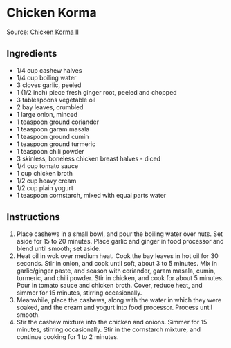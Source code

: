 # Chicken Korma #

Source: [Chicken Korma II](http://allrecipes.com/recipe/68473/chicken-korma-ii/)

## Ingredients ##
* 1/4 cup cashew halves
* 1/4 cup boiling water
* 3 cloves garlic, peeled
* 1 (1/2 inch) piece fresh ginger root, peeled and chopped
* 3 tablespoons vegetable oil
* 2 bay leaves, crumbled
* 1 large onion, minced
* 1 teaspoon ground coriander
* 1 teaspoon garam masala
* 1 teaspoon ground cumin
* 1 teaspoon ground turmeric
* 1 teaspoon chili powder
* 3 skinless, boneless chicken breast halves - diced
* 1/4 cup tomato sauce
* 1 cup chicken broth
* 1/2 cup heavy cream
* 1/2 cup plain yogurt
* 1 teaspoon cornstarch, mixed with equal parts water

## Instructions ##
1. Place cashews in a small bowl, and pour the boiling water over nuts. Set aside for 15 to 20 minutes. Place garlic and ginger in food processor and blend until smooth; set aside.
1. Heat oil in wok over medium heat. Cook the bay leaves in hot oil for 30 seconds. Stir in onion, and cook until soft, about 3 to 5 minutes. Mix in garlic/ginger paste, and season with coriander, garam masala, cumin, turmeric, and chili powder. Stir in chicken, and cook for about 5 minutes. Pour in tomato sauce and chicken broth. Cover, reduce heat, and simmer for 15 minutes, stirring occasionally.
1. Meanwhile, place the cashews, along with the water in which they were soaked, and the cream and yogurt into food processor. Process until smooth.
1. Stir the cashew mixture into the chicken and onions. Simmer for 15 minutes, stirring occasionally. Stir in the cornstarch mixture, and continue cooking for 1 to 2 minutes.
